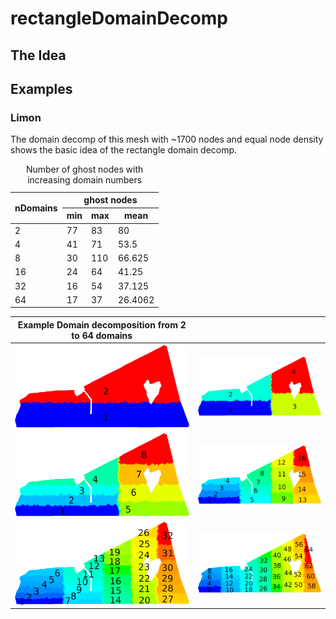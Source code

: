 # rectangleDomainDecomp


## The Idea

## Examples

### Limon
The domain decomp of this mesh with ~1700 nodes and equal node density shows the basic idea of the rectangle domain decomp.

<table>
   <caption>Number of ghost nodes with increasing domain numbers</caption>
<thead>
	<tr>
		<th rowspan="2">nDomains</th>
		<th colspan="3">ghost nodes</th>		
	</tr>
  <tr>
		<th>min</th>
		<th>max</th>		
    <th>mean</th>
	</tr>
</thead>
<tbody>
	<tr> <td>2</td>  <td>77</td> <td>83</td>  <td>80</td> </tr>
	<tr> <td>4</td>  <td>41</td> <td>71</td>  <td>53.5</td> </tr>
  <tr> <td>8</td>  <td>30</td> <td>110</td> <td>66.625</td>  </tr>
  <tr> <td>16</td> <td>24</td> <td>64</td>  <td>41.25 </td> </tr>
  <tr> <td>32</td> <td>16</td> <td>54</td>  <td>37.125</td> </tr>
  <tr> <td>64</td> <td>17</td> <td>37</td>  <td>26.4062</td> </tr>
</tbody>
</table>


| Example Domain decomposition from 2 to 64 domains | |
| ----------- | ----------- |
| <img src="/docu/images/limon_2.png" title="2 Domains" /> | <img src="/docu/images/limon_4.png" title="4 Domains" /> |
| <img src="/docu/images/limon_8.png" title="8 Domains" /> | <img src="/docu/images/limon_16.png" title="16 Domains" /> |
| <img src="/docu/images/limon_32.png" title="32 Domains" /> |  <img src="/docu/images/limon_64.png" title="64 Domains" /> |
